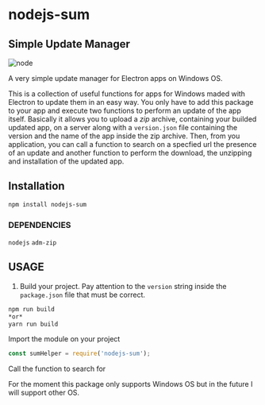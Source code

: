 # nodejs-sum
## Simple Update Manager
![node](https://img.shields.io/node/v/passport.svg?style=plastic)

A very simple update manager for Electron apps on Windows OS.

This is a collection of useful functions for apps for Windows maded with Electron to update them in an easy way. You only have to add this package to your app and execute two functions to perform an update of the app itself.
Basically it allows you to upload a *zip* archive, containing your builded updated app, on a server along with a `version.json` file containing the version and the name of the app inside the zip archive. Then, from you application, you can call a function to search on a specfied url the presence of an update and another function to perform the download, the unzipping and installation of the updated app.

## Installation
```bash
npm install nodejs-sum
```

### DEPENDENCIES
`nodejs`
`adm-zip`

## USAGE
1. Build your project. Pay attention to the `version` string inside the `package.json` file that must be correct.
```bash
npm run build
*or*
yarn run build
```
Import the module on your project
```javascript
const sumHelper = require('nodejs-sum');
```

Call the function to search for




For the moment this package only supports Windows OS but in the future I will support other OS.

